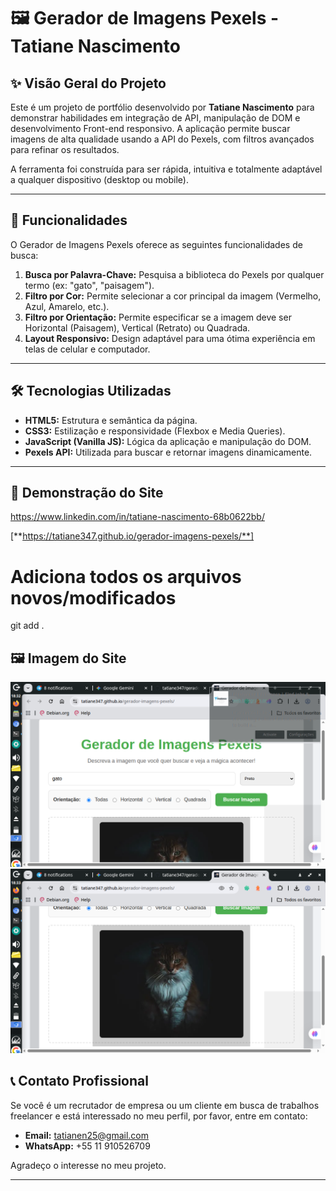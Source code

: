 # 🖼️ Gerador de Imagens Pexels - Tatiane Nascimento

## ✨ Visão Geral do Projeto

Este é um projeto de portfólio desenvolvido por **Tatiane Nascimento** para demonstrar habilidades em integração de API, manipulação de DOM e desenvolvimento Front-end responsivo. A aplicação permite buscar imagens de alta qualidade usando a API do Pexels, com filtros avançados para refinar os resultados.

A ferramenta foi construída para ser rápida, intuitiva e totalmente adaptável a qualquer dispositivo (desktop ou mobile).

---

## 🚀 Funcionalidades

O Gerador de Imagens Pexels oferece as seguintes funcionalidades de busca:

1.  **Busca por Palavra-Chave:** Pesquisa a biblioteca do Pexels por qualquer termo (ex: "gato", "paisagem").
2.  **Filtro por Cor:** Permite selecionar a cor principal da imagem (Vermelho, Azul, Amarelo, etc.).
3.  **Filtro por Orientação:** Permite especificar se a imagem deve ser Horizontal (Paisagem), Vertical (Retrato) ou Quadrada.
4.  **Layout Responsivo:** Design adaptável para uma ótima experiência em telas de celular e computador.

---

## 🛠️ Tecnologias Utilizadas

* **HTML5:** Estrutura e semântica da página.
* **CSS3:** Estilização e responsividade (Flexbox e Media Queries).
* **JavaScript (Vanilla JS):** Lógica da aplicação e manipulação do DOM.
* **Pexels API:** Utilizada para buscar e retornar imagens dinamicamente.

---

## 📸 Demonstração do Site

 https://www.linkedin.com/in/tatiane-nascimento-68b0622bb/

[**https://tatiane347.github.io/gerador-imagens-pexels/**]

# Adiciona todos os arquivos novos/modificados
git add . 

## 🖼️ Imagem do Site

![Captura de tela do Gerador de Imagens Pexels](assets/screenshot.png)
![Captura de tela do Gerador de Imagens Pexels](assets/screenshot2.png)


## 📞 Contato Profissional

Se você é um recrutador de empresa ou um cliente em busca de trabalhos freelancer e está interessado no meu perfil, por favor, entre em contato:

* **Email:** tatianen25@gmail.com
* **WhatsApp:** +55 11 910526709

Agradeço o interesse no meu projeto.

---
